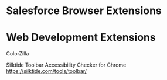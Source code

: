 # Salesforce Browser Extensions

# Web Development Extensions

ColorZilla

Silktide Toolbar Accessibility Checker for Chrome<br/>
https://silktide.com/tools/toolbar/
